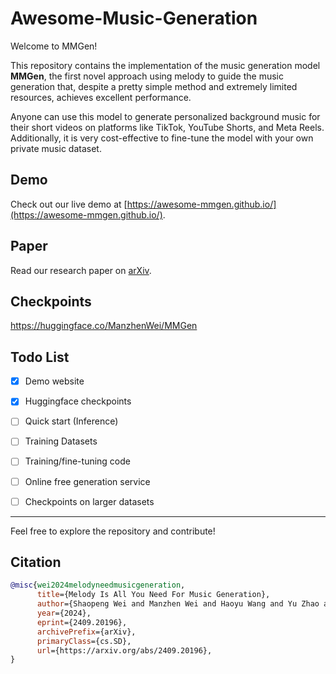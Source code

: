 # Awesome-Music-Generation

Welcome to MMGen!

This repository contains the implementation of the music generation model **MMGen**, the first novel approach using melody to guide the music generation that, despite a pretty simple method and extremely limited resources, achieves excellent performance.

Anyone can use this model to generate personalized background music for their short videos on platforms like TikTok, YouTube Shorts, and Meta Reels. Additionally, it is very cost-effective to fine-tune the model with your own private music dataset.

## Demo
Check out our live demo at [https://awesome-mmgen.github.io/](https://awesome-mmgen.github.io/).

## Paper
Read our research paper on [arXiv](https://arxiv.org/abs/2409.20196).

## Checkpoints
https://huggingface.co/ManzhenWei/MMGen

## Todo List
- [x] Demo website
- [x] Huggingface checkpoints
- [ ] Quick start (Inference)
- [ ] Training Datasets
- [ ] Training/fine-tuning code
- [ ] Online free generation service
- [ ] Checkpoints on larger datasets



---

Feel free to explore the repository and contribute!

## Citation

```bibtex
@misc{wei2024melodyneedmusicgeneration,
      title={Melody Is All You Need For Music Generation}, 
      author={Shaopeng Wei and Manzhen Wei and Haoyu Wang and Yu Zhao and Gang Kou},
      year={2024},
      eprint={2409.20196},
      archivePrefix={arXiv},
      primaryClass={cs.SD},
      url={https://arxiv.org/abs/2409.20196}, 
}
